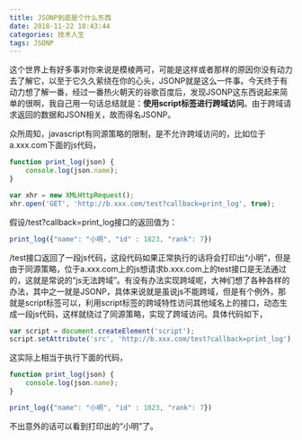 ```yaml
---
title: JSONP到底是个什么东西
date: 2018-11-22 18:43:44
categories: 技术人生
tags: JSONP
---
```


这个世界上有好多事对你来说是模棱两可，可能是这样或者那样的原因你没有动力去了解它，以至于它久久萦绕在你的心头，JSONP就是这么一件事。今天终于有动力想了解一番，经过一番热火朝天的谷歌百度后，发现JSONP这东西说起来简单的很啊，我自己用一句话总结就是：**使用script标签进行跨域访问**。由于跨域请求返回的数据和JSON相关，故而得名JSONP。

<!--more-->

众所周知，javascript有同源策略的限制，是不允许跨域访问的，比如位于a.xxx.com下面的js代码，

```javascript
function print_log(json) {
    console.log(json.name);
}

var xhr = new XMLHttpRequest();
xhr.open('GET', 'http://b.xxx.com/test?callback=print_log', true);
```
假设/test?callback=print_log接口的返回值为：
```javascript
print_log({"name": "小明", "id" : 1823, "rank": 7})
```
/test接口返回了一段js代码，这段代码如果正常执行的话将会打印出“小明”，但是由于同源策略，位于a.xxx.com上的js想请求b.xxx.com上的test接口是无法通过的，这就是常说的“js无法跨域”。有没有办法实现跨域呢，大神们想了各种各样的办法，其中之一就是JSONP，具体来说就是虽说js不能跨域，但是有个例外，那就是script标签可以，利用script标签的跨域特性访问其他域名上的接口，动态生成一段js代码，这样就绕过了同源策略，实现了跨域访问。具体代码如下，
```javascript
var script = document.createElement('script');
script.setAttribute('src', 'http://b.xxx.com/test?callback=print_log');
```
这实际上相当于执行下面的代码，
```javascript
function print_log(json) {
    console.log(json.name);
}

print_log({"name": "小明", "id" : 1823, "rank": 7})
```
不出意外的话可以看到打印出的“小明”了。
